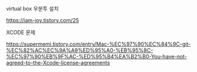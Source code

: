 virtual box 우분투 설치

https://iam-joy.tistory.com/25

XCODE 문제

https://supermemi.tistory.com/entry/Mac-%EC%97%90%EC%84%9C-git-%EC%82%AC%EC%9A%A9%ED%95%A0-%EB%95%8C-%EC%97%90%EB%9F%AC-%ED%95%B4%EA%B2%B0-You-have-not-agreed-to-the-Xcode-license-agreements
